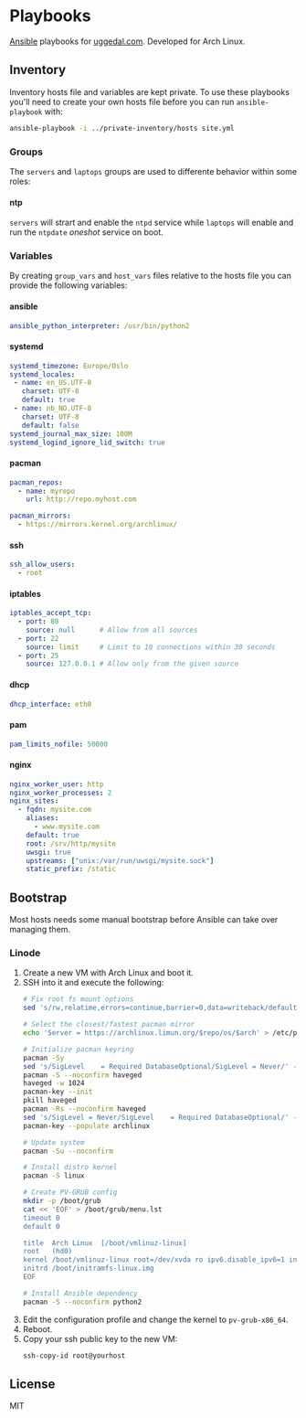 Playbooks
=========

[Ansible][a] playbooks for [uggedal.com][u]. Developed for Arch Linux.

Inventory
---------

Inventory hosts file and variables are kept private. To use these
playbooks you'll need to create your own hosts file before you can run
`ansible-playbook` with:

```sh
ansible-playbook -i ../private-inventory/hosts site.yml
```

### Groups

The `servers` and `laptops` groups are used to differente behavior
within some roles:

#### ntp

`servers` will strart and enable the `ntpd` service while `laptops` will
enable and run the `ntpdate` *oneshot* service on boot.

### Variables

By creating `group_vars` and `host_vars` files relative to the hosts file
you can provide the following variables:

#### ansible

```yml
ansible_python_interpreter: /usr/bin/python2
```

#### systemd

```yml
systemd_timezone: Europe/Oslo
systemd_locales:
 - name: en_US.UTF-8
   charset: UTF-8
   default: true
 - name: nb_NO.UTF-8
   charset: UTF-8
   default: false
systemd_journal_max_size: 100M
systemd_logind_ignore_lid_switch: true
```

#### pacman

```yml
pacman_repos:
  - name: myrepo
    url: http://repo.myhost.com

pacman_mirrors:
  - https://mirrors.kernel.org/archlinux/
```

#### ssh

```yml
ssh_allow_users:
  - root
```

#### iptables

```yml
iptables_accept_tcp:
  - port: 80
    source: null      # Allow from all sources
  - port: 22
    source: limit     # Limit to 10 connections within 30 seconds
  - port: 25
    source: 127.0.0.1 # Allow only from the given source
```

#### dhcp

```yml
dhcp_interface: eth0
```

#### pam

```yml
pam_limits_nofile: 50000
```

#### nginx

```yml
nginx_worker_user: http
nginx_worker_processes: 2
nginx_sites:
  - fqdn: mysite.com
    aliases:
      - www.mysite.com
    default: true
    root: /srv/http/mysite
    uwsgi: true
    upstreams: ["unix:/var/run/uwsgi/mysite.sock"]
    static_prefix: /static
```

Bootstrap
---------

Most hosts needs some manual bootstrap before Ansible can take over managing
them.

### Linode

1. Create a new VM with Arch Linux and boot it.
2. SSH into it and execute the following:
   ```sh
   # Fix root fs mount options
   sed 's/rw,relatime,errors=continue,barrier=0,data=writeback/defaults,noatime,barrier=0/' -i /etc/fstab

   # Select the closest/fastest pacman mirror
   echo 'Server = https://archlinux.limun.org/$repo/os/$arch' > /etc/pacman.d/mirrorlist

   # Initialize pacman keyring
   pacman -Sy
   sed 's/SigLevel    = Required DatabaseOptional/SigLevel = Never/' -i /etc/pacman.conf
   pacman -S --noconfirm haveged
   haveged -w 1024
   pacman-key --init
   pkill haveged
   pacman -Rs --noconfirm haveged
   sed 's/SigLevel = Never/SigLevel    = Required DatabaseOptional/' -i /etc/pacman.conf
   pacman-key --populate archlinux

   # Update system
   pacman -Su --noconfirm

   # Install distro kernel
   pacman -S linux

   # Create PV-GRUB config
   mkdir -p /boot/grub
   cat << 'EOF' > /boot/grub/menu.lst
   timeout 0
   default 0

   title  Arch Linux  [/boot/vmlinuz-linux]
   root   (hd0)
   kernel /boot/vmlinuz-linux root=/dev/xvda ro ipv6.disable_ipv6=1 init=/usr/lib/systemd/systemd
   initrd /boot/initramfs-linux.img
   EOF

   # Install Ansible dependency
   pacman -S --noconfirm python2
   ```
3. Edit the configuration profile and change the kernel to `pv-grub-x86_64`.
4. Reboot.
5. Copy your ssh public key to the new VM:
   ```sh
   ssh-copy-id root@yourhost
   ```

License
-------

MIT

[a]: http://ansibleworks.com/
[u]: http://uggedal.com/
